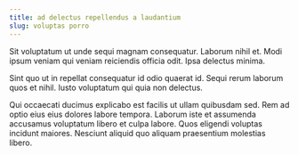 ```yaml
---
title: ad delectus repellendus a laudantium
slug: voluptas porro
---
```


Sit voluptatum ut unde sequi magnam consequatur. Laborum nihil et. Modi ipsum veniam qui veniam reiciendis officia odit. Ipsa delectus minima.

Sint quo ut in repellat consequatur id odio quaerat id. Sequi rerum laborum quos et nihil. Iusto voluptatum qui quia non delectus.

Qui occaecati ducimus explicabo est facilis ut ullam quibusdam sed. Rem ad optio eius eius dolores labore tempora. Laborum iste et assumenda accusamus voluptatum libero et culpa labore. Quos eligendi voluptas incidunt maiores. Nesciunt aliquid quo aliquam praesentium molestias libero.
